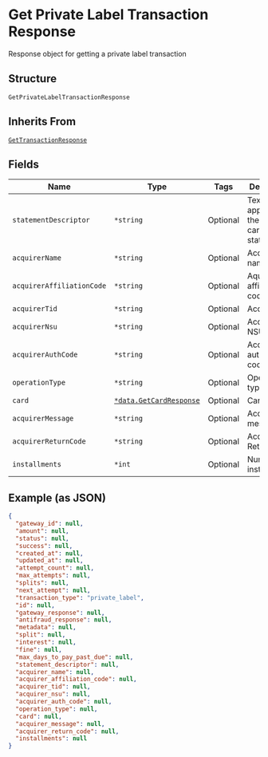 
# Get Private Label Transaction Response

Response object for getting a private label transaction

## Structure

`GetPrivateLabelTransactionResponse`

## Inherits From

[`GetTransactionResponse`](../../doc/models/get-transaction-response.md)

## Fields

| Name | Type | Tags | Description |
|  --- | --- | --- | --- |
| `statementDescriptor` | `*string` | Optional | Text that will appear on the credit card's statement |
| `acquirerName` | `*string` | Optional | Acquirer name |
| `acquirerAffiliationCode` | `*string` | Optional | Aquirer affiliation code |
| `acquirerTid` | `*string` | Optional | Acquirer TID |
| `acquirerNsu` | `*string` | Optional | Acquirer NSU |
| `acquirerAuthCode` | `*string` | Optional | Acquirer authorization code |
| `operationType` | `*string` | Optional | Operation type |
| `card` | [`*data.GetCardResponse`](../../doc/models/get-card-response.md) | Optional | Card data |
| `acquirerMessage` | `*string` | Optional | Acquirer message |
| `acquirerReturnCode` | `*string` | Optional | Acquirer Return Code |
| `installments` | `*int` | Optional | Number of installments |

## Example (as JSON)

```json
{
  "gateway_id": null,
  "amount": null,
  "status": null,
  "success": null,
  "created_at": null,
  "updated_at": null,
  "attempt_count": null,
  "max_attempts": null,
  "splits": null,
  "next_attempt": null,
  "transaction_type": "private_label",
  "id": null,
  "gateway_response": null,
  "antifraud_response": null,
  "metadata": null,
  "split": null,
  "interest": null,
  "fine": null,
  "max_days_to_pay_past_due": null,
  "statement_descriptor": null,
  "acquirer_name": null,
  "acquirer_affiliation_code": null,
  "acquirer_tid": null,
  "acquirer_nsu": null,
  "acquirer_auth_code": null,
  "operation_type": null,
  "card": null,
  "acquirer_message": null,
  "acquirer_return_code": null,
  "installments": null
}
```

